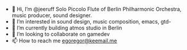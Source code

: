 - 👋 Hi, I’m @jeeruff Solo Piccolo Flute of Berlin Philharmonic Orchestra, music producer, sound designer.
- 👀 I’m interested in sound design, music composition, emacs, gtd-
- 🌱 I’m currently building atmos studio in Berlin
- 💞️ I’m looking to collaborate on gamedev
- 📫 How to reach me egoregor@keemail.me

<!---
jeeruff/jeeruff is a ✨ special ✨ repository because its `README.md` (this file) appears on your GitHub profile.
You can click the Preview link to take a look at your changes.
--->
